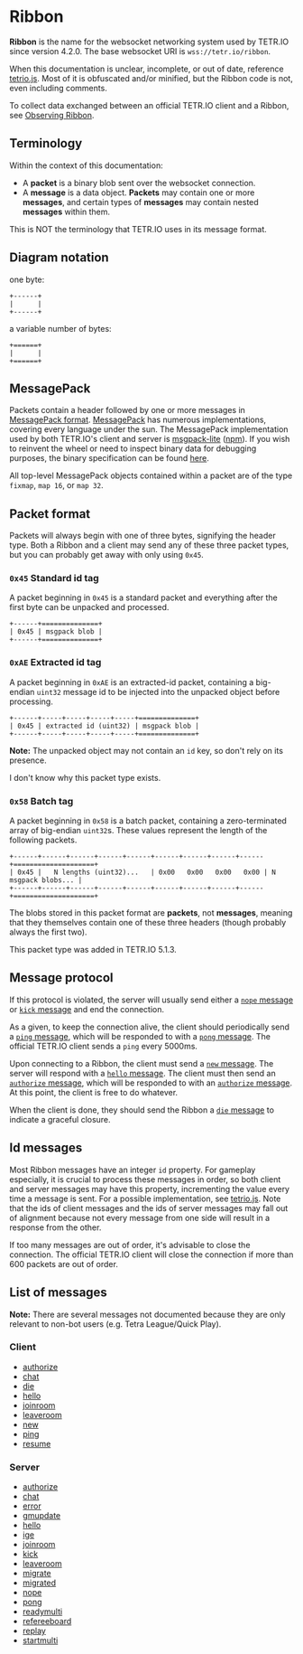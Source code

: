 # Ribbon

**Ribbon** is the name for the websocket networking system used by TETR.IO since version 4.2.0. The base websocket URI is `wss://tetr.io/ribbon`.

When this documentation is unclear, incomplete, or out of date, reference [tetrio.js](https://tetr.io/js/tetrio.js). Most of it is obfuscated and/or minified, but the Ribbon code is not, even including comments.

To collect data exchanged between an official TETR.IO client and a Ribbon, see [Observing Ribbon](Observing_Ribbon.md).

## Terminology

Within the context of this documentation:
* A **packet** is a binary blob sent over the websocket connection.
* A **message** is a data object. **Packets** may contain one or more **messages**, and certain types of **messages** may contain nested **messages** within them.

This is NOT the terminology that TETR.IO uses in its message format.

## Diagram notation

one byte:

```
+------+
|      |
+------+
```

a variable number of bytes:

```
+======+
|      |
+======+
```

## MessagePack

Packets contain a header followed by one or more messages in [MessagePack format](https://msgpack.org/). [MessagePack](https://msgpack.org/index.html#languages) has numerous implementations, covering every language under the sun. The MessagePack implementation used by both TETR.IO's client and server is [msgpack-lite](https://github.com/kawanet/msgpack-lite) ([npm](https://www.npmjs.com/package/msgpack-lite)). If you wish to reinvent the wheel or need to inspect binary data for debugging purposes, the binary specification can be found [here](https://github.com/msgpack/msgpack/blob/master/spec.md).

All top-level MessagePack objects contained within a packet are of the type `fixmap`, `map 16`, or `map 32`.

## Packet format

Packets will always begin with one of three bytes, signifying the header type. Both a Ribbon and a client may send any of these three packet types, but you can probably get away with only using `0x45`.

### `0x45` Standard id tag

A packet beginning in `0x45` is a standard packet and everything after the first byte can be unpacked and processed.

```
+------+==============+
| 0x45 | msgpack blob |
+------+==============+
```

### `0xAE` Extracted id tag

A packet beginning in `0xAE` is an extracted-id packet, containing a big-endian `uint32` message id to be injected into the unpacked object before processing.

```
+------+-----+-----+-----+-----+==============+
| 0x45 | extracted id (uint32) | msgpack blob |
+------+-----+-----+-----+-----+==============+
```

**Note:** The unpacked object may not contain an `id` key, so don't rely on its presence.

I don't know why this packet type exists.

### `0x58` Batch tag

A packet beginning in `0x58` is a batch packet, containing a zero-terminated array of big-endian `uint32`s. These values represent the length of the following packets.

```
+------+------+------+------+------+------+------+------+------+====================+
| 0x45 |   N lengths (uint32)...   | 0x00   0x00   0x00   0x00 | N msgpack blobs... |
+------+------+------+------+------+------+------+------+------+====================+
```

The blobs stored in this packet format are **packets**, not **messages**, meaning that they themselves contain one of these three headers (though probably always the first two).

This packet type was added in TETR.IO 5.1.3.

## Message protocol

If this protocol is violated, the server will usually send either a [`nope` message](Messages/server_nope.md) or [`kick` message](Messages/server_kick.md) and end the connection.

As a given, to keep the connection alive, the client should periodically send a [`ping` message](Messages/client_ping.md), which will be responded to with a [`pong` message](Messages/server_pong.md). The official TETR.IO client sends a `ping` every 5000ms.

Upon connecting to a Ribbon, the client must send a [`new` message](Messages/client_new.md). The server will respond with a [`hello` message](Messages/server_hello.md). The client must then send an [`authorize` message](Messages/client_authorize.md), which will be responded to with an [`authorize` message](Messages/server_authorize.md). At this point, the client is free to do whatever.

When the client is done, they should send the Ribbon a [`die` message](Messages/client_die.md) to indicate a graceful closure.

## Id messages

Most Ribbon messages have an integer `id` property. For gameplay especially, it is crucial to process these messages in order, so both client and server messages may have this property, incrementing the value every time a message is sent. For a possible implementation, see [tetrio.js](https://tetr.io/js/tetrio.js). Note that the ids of client messages and the ids of server messages may fall out of alignment because not every message from one side will result in a response from the other.

If too many messages are out of order, it's advisable to close the connection. The official TETR.IO client will close the connection if more than 600 packets are out of order.

## List of messages

**Note:** There are several messages not documented because they are only relevant to non-bot users (e.g. Tetra League/Quick Play).

### Client

* [authorize](client_authorize.md)
* [chat](client_chat.md)
* [die](client_die.md)
* [hello](client_hello.md)
* [joinroom](client_joinroom.md)
* [leaveroom](client_leaveroom.md)
* [new](client_new.md)
* [ping](client_ping.md)
* [resume](client_resume.md)

### Server

* [authorize](server_authorize.md)
* [chat](server_chat.md)
* [error](server_error.md)
* [gmupdate](server_gmupdate.md)
* [hello](server_hello.md)
* [ige](server_ige.md)
* [joinroom](server_joinroom.md)
* [kick](server_kick.md)
* [leaveroom](server_leaveroom.md)
* [migrate](server_migrate.md)
* [migrated](server_migrated.md)
* [nope](server_nope.md)
* [pong](server_pong.md)
* [readymulti](server_readymulti.md)
* [refereeboard](server_refereeboard.md)
* [replay](server_replay.md)
* [startmulti](server_startmulti.md)
